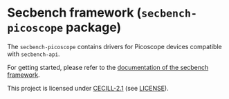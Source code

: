 # Secbench framework (`secbench-picoscope` package)

The `secbench-picoscope` contains drivers for Picoscope devices compatible with `secbench-api`.

For getting started, please refer to the [documentation of the secbench framework](https://doc.secbench.fr).

This project is licensed under [CECILL-2.1](http://www.cecill.info/index.en.html) (see [LICENSE](./../../LICENSE)).
